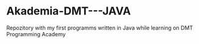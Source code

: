 # Akademia-DMT---JAVA
Repozitory with my first programms written in Java while learning on DMT Programming Academy
